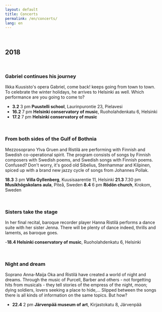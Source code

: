 ```yaml
---
layout: default
title: Concerts
permalink: /en/concerts/
lang: en
---
```


<br/>

## 2018

<br/>

### Gabriel continues his journey

Ilkka Kuusisto's opera Gabriel, come back! keeps going from town to town. To celebrate the winter holidays, he arrives to Helsinki as well. Which performance are you going to come to?

- __3.2__ 3 pm __Puustelli school__, Laurinpurontie 23, Pielavesi
- __16.2__ 7 pm __Helsinki conservatory of music__, Ruoholahdenkatu 6, Helsinki
- __17.2__ 7 pm __Helsinki conservatory of music__

<br/>

### From both sides of the Gulf of Bothnia

Mezzosoprano Ylva Gruen and Ristilä are performing with Finnish and Swedish co-operational spirit. The program consists of songs by Finnish composers with Swedish poems, and Swedish songs with Finnish poems. Confused? Don't worry, it's good old Sibelius, Stenhammar and Kilpinen, spiced up with a brand new jazzy cycle of songs from Johannes Pollak.

__18.3__ 3 pm __Villa Gyllenberg__, Kuusisaarentie 11, Helsinki
__21.3__ 7.30 pm __Musikhögskolans aula__, Piteå, Sweden
__8.4__ 6 pm __Rödön church__, Krokom, Sweden

<br/>

### Sisters take the stage

In her final recital, baroque recorder player Hanna Ristilä performs a dance suite with her sister Jenna. There will be plenty of dance indeed, thrills and laments, as baroque goes.

-__18.4 Helsinki conservatory of music__, Ruoholahdenkatu 6, Helsinki

<br/>

### Night and dream

Soprano Anna-Maija Oka and Ristilä have created a world of night and dreams. Through the music of Purcell, Barber and others - not forgetting hits from musicals - they tell stories of the empress of the night, moon; dying soldiers, lovers seeking a place to hide,... Slipped between the songs there is all kinds of information on the same topics. But how?

- __22.4__ 2 pm __Järvenpää museum of art__, Kirjastokatu 8, Järvenpää

<br/>
